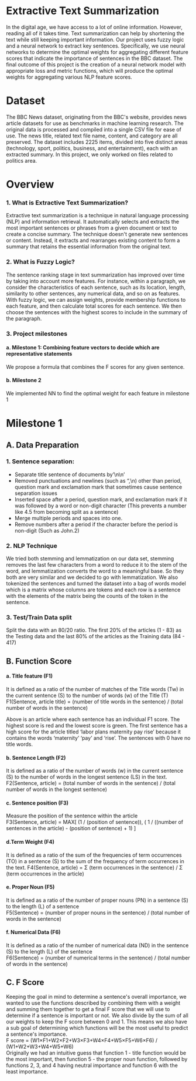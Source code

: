 # Extractive Text Summarization
In the digital age, we have access to a lot of online information. However, reading all of it takes time. Text summarization can help by shortening the text while still keeping important information. Our project uses fuzzy logic and a neural network to extract key sentences. Specifically, we use neural networks to determine the optimal weights for aggregating different feature scores that indicate the importance of sentences in the BBC dataset. The final outcome of this project is the creation of a neural network model with appropriate loss and metric functions, which will produce the optimal weights for aggregating various NLP feature scores.
# Dataset
The BBC News dataset, originating from the BBC's website, provides news article datasets for use as benchmarks in machine learning research. The original data is processed and compiled into a single CSV file for ease of use. The news title, related text file name, content, and category are all preserved. The dataset includes 2225 items, divided into five distinct areas (technology, sport, politics, business, and entertainment), each with an extracted summary. In this project, we only worked on files related to politics area.
# Overview
### 1. What is Extractive Text Summarization?
Extractive text summarization is a technique in natural language processing (NLP) and information retrieval. It automatically selects and extracts the most important sentences or phrases from a given document or text to create a concise summary. The technique doesn't generate new sentences or content. Instead, it extracts and rearranges existing content to form a summary that retains the essential information from the original text.
### 2. What is Fuzzy Logic?
The sentence ranking stage in text summarization has improved over time by taking into account more features. For instance, within a paragraph, we consider the characteristics of each sentence, such as its location, length, similarity to other sentences, any numerical data, and so on as features. With fuzzy logic, we can assign weights, provide membership functions to each feature, and then calculate total scores for each sentence. We then choose the sentences with the highest scores to include in the summary of the paragraph.  
### 3. Project milestones
#### a. Milestone 1: Combining feature vectors to decide which are representative statements  
We propose a formula that combines the F scores for any given sentence.   
#### b. Milestone 2
We implemented NN to find the optimal weight for each feature in milestone 1

# Milestone 1
## A. Data Preparation
### 1. Sentence separation:
* Separate title sentence of documents by’\n\n’
* Removed punctuations and newlines (such as “,\n) other than period, question mark and exclamation mark that sometimes cause sentence separation issues
* Inserted space after a period, question mark, and exclamation mark if it was followed by a word or non-digit character (This prevents a number like 4.5 from becoming split as a sentence)
* Merge multiple periods and spaces into one.
* Remove numbers after a period if the character before the period is non-digit (Such as John.2)
### 2. NLP Technique
We tried both stemming and lemmatization on our data set, stemming removes the last few characters from a word to reduce it to the stem of the word, and lemmatization converts the word to a meaningful base. So they both are very similar and we decided to go with lemmatization. We also tokenized the sentences and turned the dataset into a bag of words model which is a matrix whose columns are tokens and each row is a sentence with the elements of the matrix being the counts of the token in the sentence.

### 3. Test/Train Data split
Split the data with an 80/20 ratio. The first 20% of the articles (1 - 83) as the Testing data and the last 80% of the articles as the Training data (84 - 417)
## B. Function Score
#### a. Title feature (F1)  
It is defined as a ratio of the number of matches of the Title words (Tw) in the current sentence (S) to the number of words (w) of the Title (T)      
F1(Sentence, article title) = (number of title words in the sentence) / (total number of words in the sentence)

Above is an article where each sentence has an individual F1 score. The highest score is red and the lowest score is green. The first sentence has a high score for the article titled ‘labor plans maternity pay rise’ because it contains the words ‘maternity’ ‘pay’ and ‘rise’. The sentences with 0 have no title words.
#### b. Sentence Length (F2)  
It is defined as a ratio of the number of words (w) in the current sentence (S) to the number of words in the longest sentence (LS) in the text.    
F2(Sentence, article) = (total number of words in the sentence) / (total number of words in the longest sentence)  

#### c. Sentence position (F3)  
Measure the position of the sentence within the article  
F3(Sentence, article) = MAX[ (1 / (position of sentence)), ( 1 / ((number of sentences in the article) - (position of sentence) + 1) ]  


#### d.Term Weight (F4)  
It is defined as a ratio of the sum of the frequencies of term occurrences (TO) in a sentence (S) to the sum of the frequency of term occurrences in the text.
F4(Sentence, article) = Σ (term occurrences in the sentence) / Σ (term occurrences in the article)  

#### e. Proper Noun (F5)     
It is defined as a ratio of the number of proper nouns (PN) in a sentence (S) to the length (L) of a sentence  
F5(Sentence) = (number of proper nouns in the sentence) / (total number of words in the sentence)
#### f. Numerical Data (F6)  
 It is defined as a ratio of the number of numerical data (ND) in the sentence (S) to the length (L) of the sentence     
F6(Sentence) = (number of numerical terms in the sentence) / (total number of words in the sentence)  
## C. F Score
Keeping the goal in mind to determine a sentence's overall importance,  we wanted to use the functions described by combining them with a weight and summing them together to get a final F score that we will use to determine if a sentence is important or not. We also divide by the sum of all our weights to keep the F score between 0 and 1. This means we also have a sub goal of determining which functions will be the most useful to predict a sentence's importance.  
F score = (W1×F1+W2×F2+W3×F3+W4×F4+W5×F5+W6×F6) / (W1+W2+W3+W4+W5+W6)  
Originally we had an intuitive guess that function 1 - title function would be the most important, then function 5 - the proper noun function, followed by functions 2, 3, and 4 having neutral importance and function 6 with the least importance.  
